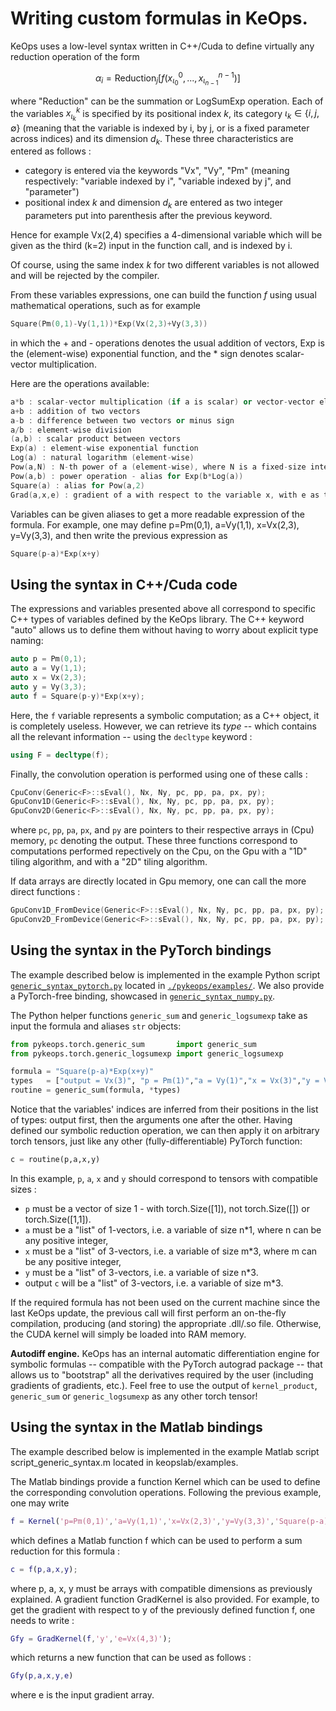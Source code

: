 # Writing custom formulas in KeOps.

KeOps uses a low-level syntax written in C++/Cuda to define virtually any reduction operation of the form

```math
\alpha_i = \text{Reduction}_j \big[ f(x^0_{\iota_0}, ... , x^{n-1}_{\iota_{n-1}})  \big]
```

where "Reduction" can be the summation or LogSumExp operation. 
Each of the variables $`x^k_{\iota_k}`$ is specified by its positional index $`k`$, its category $`\iota_k\in\{i,j,\emptyset\}`$ (meaning that the variable is indexed by i, by j, or is a fixed parameter across indices) and its dimension $`d_k`$. These three characteristics are entered as follows :

- category is entered via the keywords "Vx", "Vy", "Pm" (meaning respectively: "variable indexed by i", "variable indexed by j", and "parameter")
- positional index $`k`$ and dimension $`d_k`$ are entered as two integer parameters put into parenthesis after the previous keyword.

Hence for example Vx(2,4) specifies a 4-dimensional variable which will be given as the third (k=2) input in the function call, and is indexed by i.

Of course, using the same index $`k`$ for two different variables is not allowed and will be rejected by the compiler.

From these variables expressions, one can build the function $f$ using usual mathematical operations, such as for example

```cpp
Square(Pm(0,1)-Vy(1,1))*Exp(Vx(2,3)+Vy(3,3))
```

in which the + and - operations denotes the usual addition of vectors, Exp is the (element-wise) exponential function, 
and the * sign denotes scalar-vector multiplication.

Here are the operations available:

```cpp
a*b : scalar-vector multiplication (if a is scalar) or vector-vector element-wise multiplication
a+b : addition of two vectors
a-b : difference between two vectors or minus sign
a/b : element-wise division
(a,b) : scalar product between vectors
Exp(a) : element-wise exponential function
Log(a) : natural logarithm (element-wise)
Pow(a,N) : N-th power of a (element-wise), where N is a fixed-size integer
Pow(a,b) : power operation - alias for Exp(b*Log(a))
Square(a) : alias for Pow(a,2)
Grad(a,x,e) : gradient of a with respect to the variable x, with e as the "grad_output" to backpropagate
```

Variables can be given aliases to get a more readable expression of the formula. For example, one may define
p=Pm(0,1), a=Vy(1,1), x=Vx(2,3), y=Vy(3,3), and then write the previous expression as

```cpp
Square(p-a)*Exp(x+y)
```

## Using the syntax in C++/Cuda code

The expressions and variables presented above all correspond to specific C++ types of variables defined by the KeOps library. 
The C++ keyword "auto" allows us to define them without having to worry about explicit type naming:

```cpp
auto p = Pm(0,1);
auto a = Vy(1,1);
auto x = Vx(2,3);
auto y = Vy(3,3);
auto f = Square(p-y)*Exp(x+y);
```

Here, the `f` variable represents a symbolic computation; as a C++ object, it is completely useless.
However, we can retrieve its *type* -- which contains all the relevant information -- using the `decltype` keyword :

```cpp
using F = decltype(f);
```

Finally, the convolution operation is performed using one of these calls :

```cpp
CpuConv(Generic<F>::sEval(), Nx, Ny, pc, pp, pa, px, py);
GpuConv1D(Generic<F>::sEval(), Nx, Ny, pc, pp, pa, px, py);
GpuConv2D(Generic<F>::sEval(), Nx, Ny, pc, pp, pa, px, py);
```

where `pc`, `pp`, `pa`, `px`, and `py` are pointers to their respective arrays in (Cpu) memory, `pc` denoting the output. These three functions correspond to computations performed repectively on the Cpu, on the Gpu with a "1D" tiling algorithm, and with a "2D" tiling algorithm.

If data arrays are directly located in Gpu memory, one can call the more direct functions :

```cpp
GpuConv1D_FromDevice(Generic<F>::sEval(), Nx, Ny, pc, pp, pa, px, py);
GpuConv2D_FromDevice(Generic<F>::sEval(), Nx, Ny, pc, pp, pa, px, py);
```

## Using the syntax in the PyTorch bindings

The example described below is implemented in the example Python script [`generic_syntax_pytorch.py`](./pykeops/examples/generic_syntax_pytorch.py) located in [`./pykeops/examples/`](./pykeops/examples/). 
We also provide a PyTorch-free binding, showcased in [`generic_syntax_numpy.py`](./pykeops/examples/generic_syntax_numpy.py).

The Python helper functions `generic_sum` and `generic_logsumexp` take as input the formula and aliases `str` objects:

```python
from pykeops.torch.generic_sum       import generic_sum
from pykeops.torch.generic_logsumexp import generic_logsumexp

formula = "Square(p-a)*Exp(x+y)"
types   = ["output = Vx(3)", "p = Pm(1)","a = Vy(1)","x = Vx(3)","y = Vy(3)"]
routine = generic_sum(formula, *types)
```

Notice that the variables' indices are inferred from their positions in the list of types:
output first, then the arguments one after the other.
Having defined our symbolic reduction operation, we can then apply it
on arbitrary torch tensors, just like any other (fully-differentiable) PyTorch function:

```python
c = routine(p,a,x,y)
```

In this example, `p`, `a`, `x` and `y` should correspond to tensors with compatible sizes :

- `p` must be a vector of size 1 - with torch.Size([1]), not torch.Size([]) or torch.Size([1,1]).
- `a` must be a "list" of 1-vectors, i.e. a variable of size n*1, where n can be any positive integer,
- `x` must be a "list" of 3-vectors, i.e. a variable of size m*3, where m can be any positive integer,
- `y` must be a "list" of 3-vectors, i.e. a variable of size n*3.
- output `c` will be a "list" of 3-vectors, i.e. a variable of size m*3.

If the required formula has not been used on the current machine since the last KeOps update,
the previous call will first perform an on-the-fly compilation, producing (and storing) the appropriate .dll/.so file.
Otherwise, the CUDA kernel will simply be loaded into RAM memory.

**Autodiff engine.**
KeOps has an internal automatic differentiation engine for symbolic formulas
-- compatible with the PyTorch autograd package -- that allows
us to "bootstrap" all the derivatives required by the user (including gradients of gradients, etc.).
Feel free to use the output of `kernel_product`, `generic_sum` or `generic_logsumexp`
as any other torch tensor!

## Using the syntax in the Matlab bindings

The example described below is implemented in the example Matlab script script_generic_syntax.m located in keopslab/examples. 

The Matlab bindings provide a function Kernel which can be used to define the corresponding convolution operations. Following the previous example, one may write

```matlab
f = Kernel('p=Pm(0,1)','a=Vy(1,1)','x=Vx(2,3)','y=Vy(3,3)','Square(p-a)*Exp(x+y)');
```
which defines a Matlab function f which can be used to perform a sum reduction for this formula :

```matlab
c = f(p,a,x,y);
```

where p, a, x, y must be arrays with compatible dimensions as previously explained. A gradient function GradKernel is also provided. For example, to get the gradient with respect to y of the previously defined function f, one needs to write :

```matlab
Gfy = GradKernel(f,'y','e=Vx(4,3)');
```

which returns a new function that can be used as follows :

```matlab
Gfy(p,a,x,y,e)
```

where e is the input gradient array.